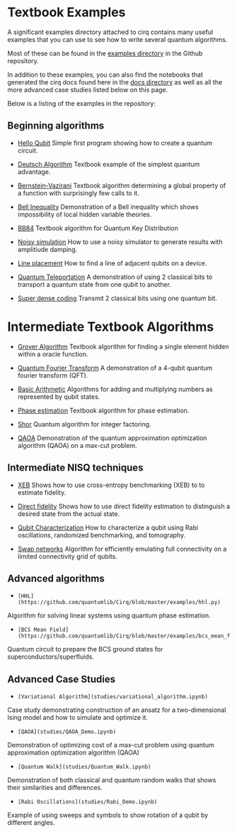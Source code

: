 
# Textbook Examples

A significant examples directory attached to cirq contains many useful
examples that you can use to see how to write several quantum algorithms.

Most of these can be found in the
[examples directory](https://github.com/quantumlib/Cirq/tree/master/examples)
in the Github repository.

In addition to these examples, you can also find the notebooks that generated
the cirq docs found here in the
[docs directory](https://github.com/quantumlib/Cirq/tree/master/docs) as well
as all the more advanced case studies listed below on this page.

Below is a listing of the examples in the repository:

## Beginning algorithms

*    [Hello Qubit](https://github.com/quantumlib/Cirq/blob/master/examples/hello_qubit.py)
Simple first program showing how to create a quantum circuit.

*    [Deutsch Algorithm](https://github.com/quantumlib/Cirq/blob/master/examples/deutsch.py)
Textbook example of the simplest quantum advantage.

*    [Bernstein-Vazirani](https://github.com/quantumlib/Cirq/blob/master/examples/bernstein_vazirani.py)
Textbook algorithm determining a global property of a function with surprisingly few calls to it.

*    [Bell Inequality](https://github.com/quantumlib/Cirq/blob/master/examples/bell_inequality.py)
Demonstration of a Bell inequality which shows impossibility of local hidden variable theories.

*    [BB84](https://github.com/quantumlib/Cirq/blob/master/examples/bb84.py)
Textbook algorithm for Quantum Key Distribution

*    [Noisy simulation](https://github.com/quantumlib/Cirq/blob/master/examples/noisy_simulation_example.py)
How to use a noisy simulator to generate results with amplitiude damping.

*    [Line placement](https://github.com/quantumlib/Cirq/blob/master/examples/place_on_bristlecone.py)
How to find a line of adjacent qubits on a device.

*    [Quantum Teleportation](https://github.com/quantumlib/Cirq/blob/master/examples/quantum_teleportation.py)
A demonstration of using 2 classical bits to transport a quantum state from one
qubit to another.

*    [Super dense coding](https://github.com/quantumlib/Cirq/blob/master/examples/superdense_coding.py)
Transmit 2 classical bits using one quantum bit.


# Intermediate Textbook Algorithms

*    [Grover Algorithm](https://github.com/quantumlib/Cirq/blob/master/examples/grover.py)
Textbook algorithm for finding a single element hidden within a oracle function.

*    [Quantum Fourier Transform](https://github.com/quantumlib/Cirq/blob/master/examples/quantum_fourier_transform.py)
A demonstration of a 4-qubit quantum fourier transform (QFT).

*    [Basic Arithmetic](https://github.com/quantumlib/Cirq/blob/master/examples/basic_arithmetic.py)
Algorithms for adding and multiplying numbers as represented by qubit states.

*    [Phase estimation](https://github.com/quantumlib/Cirq/blob/master/examples/phase_estimator.py)
Textbook algorithm for phase estimation.

*    [Shor](https://github.com/quantumlib/Cirq/blob/master/examples/shor.py)
Quantum algorithm for integer factoring.

*    [QAOA](https://github.com/quantumlib/Cirq/blob/master/examples/qaoa.py)
Demonstration of the quantum approximation optimization algorithm (QAOA) on a
max-cut problem.


## Intermediate NISQ techniques

*    [XEB](https://github.com/quantumlib/Cirq/blob/master/examples/cross_entropy_benchmarking_example.py)
Shows how to use cross-entropy benchmarking (XEB) to to estimate fidelity.

*    [Direct fidelity](https://github.com/quantumlib/Cirq/blob/master/examples/direct_fidelity_estimation.py)
Shows how to use direct fidelity estimation to distinguish a desired state from
the actual state.

*    [Qubit Characterization](https://github.com/quantumlib/Cirq/blob/master/examples/qubit_characterizations_example.py)
How to characterize a qubit using Rabi oscillations, randomized
benchmarking, and tomography.


*    [Swap networks](https://github.com/quantumlib/Cirq/blob/master/examples/swap_networks.py)
Algorithm for efficiently emulating full connectivity on a limited connectivity grid of qubits.


## Advanced algorithms

*     [HHL](https://github.com/quantumlib/Cirq/blob/master/examples/hhl.py)
Algorithm for solving linear systems using quantum phase estimation.

*     [BCS Mean Field](https://github.com/quantumlib/Cirq/blob/master/examples/bcs_mean_field.py)
Quantum circuit to prepare the BCS ground states for superconductors/superfluids.


## Advanced Case Studies

*     [Variational Algorithm](studies/variational_algorithm.ipynb)
Case study demonstrating construction of an ansatz for a two-dimensional Ising
model and how to simulate and optimize it.

*     [QAOA](studies/QAOA_Demo.ipynb)
Demonstration of optimizing cost of a max-cut problem using quantum
approximation optimization algorithm (QAOA)

*     [Quantum Walk](studies/Quantum_Walk.ipynb)
Demonstration of both classical and quantum random walks that shows their
similarities and differences.

*     [Rabi Oscillations](studies/Rabi_Demo.ipynb)
Example of using sweeps and symbols to show rotation of a qubit by different
angles.
